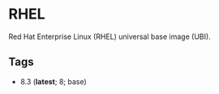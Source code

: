 # RHEL

Red Hat Enterprise Linux (RHEL) universal base image (UBI).

## Tags

- 8.3 (**latest**; 8; base)
